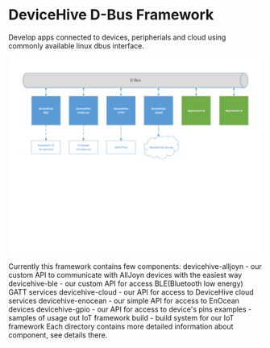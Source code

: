 # DeviceHive D-Bus Framework


Develop apps connected to devices, peripherials and cloud using commonly available linux dbus interface.

![](framework.png?raw=true)

Currently this framework contains few components: 
devicehive-alljoyn - our custom API to communicate with AllJoyn devices with the easiest way
devicehive-ble - our custom API for access BLE(Bluetooth low energy) GATT services
devicehive-cloud - our API for access to DeviceHive cloud services 
devicehive-enocean - our simple API for access to EnOcean devices
devicehive-gpio - our API for access to device's pins
examples - samples of usage out IoT framework
build - build system for our IoT framework
Each directory contains more detailed information about component, see details there.
